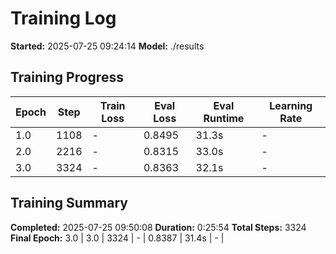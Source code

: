 # Training Log

**Started:** 2025-07-25 09:24:14
**Model:** ./results

## Training Progress

| Epoch | Step | Train Loss | Eval Loss | Eval Runtime | Learning Rate |
|-------|------|------------|-----------|--------------|---------------|
| 1.0 | 1108 | - | 0.8495 | 31.3s | - |
| 2.0 | 2216 | - | 0.8315 | 33.0s | - |
| 3.0 | 3324 | - | 0.8363 | 32.1s | - |

## Training Summary

**Completed:** 2025-07-25 09:50:08
**Duration:** 0:25:54
**Total Steps:** 3324
**Final Epoch:** 3.0
| 3.0 | 3324 | - | 0.8387 | 31.4s | - |
